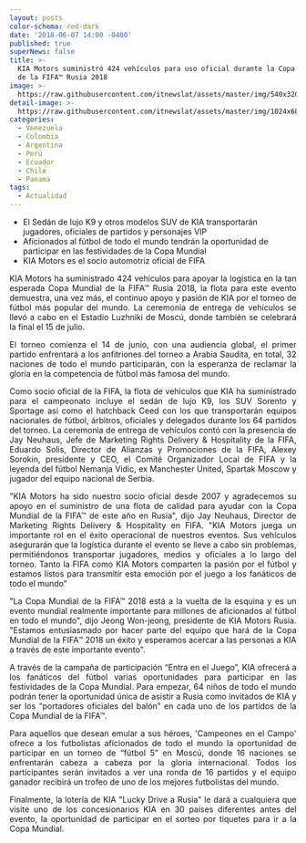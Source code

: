 ```yaml
---
layout: posts
color-schema: red-dark
date: '2018-06-07 14:00 -0400'
published: true
superNews: false
title: >-
  KIA Motors suministró 424 vehículos para uso oficial durante la Copa Mundial
  de la FIFA™ Rusia 2018
image: >-
  https://raw.githubusercontent.com/itnewslat/assets/master/img/540x320/KIA-Mundial-p.jpg
detail-image: >-
  https://raw.githubusercontent.com/itnewslat/assets/master/img/1024x680/KIA-Mundial-g.jpg
categories:
  - Venezuela
  - Colombia
  - Argentina
  - Perú
  - Ecuador
  - Chile
  - Panama
tags:
  - Actualidad
---
```

- El Sedán de lujo K9 y otros modelos SUV de KIA transportarán jugadores, oficiales de partidos y personajes VIP
- Aficionados al fútbol de todo el mundo tendrán la oportunidad de participar en las festividades de la Copa Mundial
- KIA Motors es el socio automotriz oficial de FIFA

<p style="text-align: justify;">KIA Motors ha suministrado 424 vehículos para apoyar la logística en la tan esperada Copa Mundial de la FIFA™ Rusia 2018, la flota para este evento demuestra, una vez más, el continuo apoyo y pasión de KIA por el torneo de fútbol más popular del mundo. La ceremonia de entrega de vehículos se llevó a cabo en el Estadio Luzhniki de Moscú, donde también se celebrará la final el 15 de julio.</p>

<p style="text-align: justify;">El torneo comienza el 14 de junio, con una audiencia global, el primer partido enfrentará a los anfitriones del torneo a Arabia Saudita, en total, 32 naciones de todo el mundo participarán, con la esperanza de reclamar la gloria en la competencia de fútbol más famosa del mundo.</p>

<p style="text-align: justify;">Como socio oficial de la FIFA, la flota de vehículos que KIA ha suministrado para el campeonato incluye el sedán de lujo K9, los SUV Sorento y Sportage así como el hatchback Ceed con los que transportarán equipos nacionales de fútbol, árbitros, oficiales y delegados durante los 64 partidos del torneo. La ceremonia de entrega de vehículos contó con la presencia de Jay Neuhaus, Jefe de Marketing Rights Delivery & Hospitality de la FIFA, Eduardo Solis, Director de Alianzas y Promociones de la FIFA, Alexey Sorokin, presidente y CEO, el Comité Organizador Local de FIFA y la leyenda del fútbol Nemanja Vidic, ex Manchester United, Spartak Moscow y jugador del equipo nacional de Serbia.</p>

<p style="text-align: justify;">"KIA Motors ha sido nuestro socio oficial desde 2007 y agradecemos su apoyo en el suministro de una flota de calidad para ayudar con la Copa Mundial de la FIFA™ de este año en Rusia", dijo Jay Neuhaus, Director de Marketing Rights Delivery & Hospitality en FIFA. "KIA Motors juega un importante rol en el éxito operacional de nuestros eventos. Sus vehículos asegurarán que la logística durante el evento se lleve a cabo sin problemas, permitiéndonos transportar jugadores, medios y oficiales a lo largo del torneo. Tanto la FIFA como KIA Motors comparten la pasión por el fútbol y estamos listos para transmitir esta emoción por el juego a los fanáticos de todo el mundo”</p>

<p style="text-align: justify;">"La Copa Mundial de la FIFA™ 2018 está a la vuelta de la esquina y es un evento mundial realmente importante para millones de aficionados al fútbol en todo el mundo", dijo Jeong Won-jeong, presidente de KIA Motors Rusia. "Estamos entusiasmado por hacer parte del equipo que hará de la Copa Mundial de la FIFA™ 2018 un éxito y esperamos acercar a las personas a KIA a través de este importante evento".</p>

<p style="text-align: justify;">A través de la campaña de participación “Entra en el Juego”, KIA ofrecerá a los fanáticos del fútbol varias oportunidades para participar en las festividades de la Copa Mundial. Para empezar, 64 niños de todo el mundo podrán tener la oportunidad única de asistir a Rusia como invitados de KIA y ser los “portadores oficiales del balón” en cada uno de los partidos de la Copa Mundial de la FIFA™.</p>

<p style="text-align: justify;">Para aquellos que desean emular a sus héroes, 'Campeones en el Campo' ofrece a los futbolistas aficionados de todo el mundo la oportunidad de participar en un torneo de “fútbol 5” en Moscú, donde 16 naciones se enfrentarán cabeza a cabeza por la gloria internacional. Todos los participantes serán invitados a ver una ronda de 16 partidos y el equipo ganador recibirá un trofeo de uno de los mejores futbolistas del mundo.</p>

<p style="text-align: justify;">Finalmente, la lotería de KIA "Lucky Drive a Rusia" le dará a cualquiera que visite uno de los concesionarios KIA en 30 países diferentes antes del evento, la oportunidad de participar en el sorteo por tiquetes para ir a la Copa Mundial. </p>